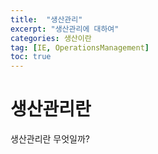 ```yaml
---
title:  "생산관리"
excerpt: "생산관리에 대하여"
categories: 생산이란
tag: [IE, OperationsManagement]
toc: true
---
```


# 생산관리란
생산관리란 무엇일까?
